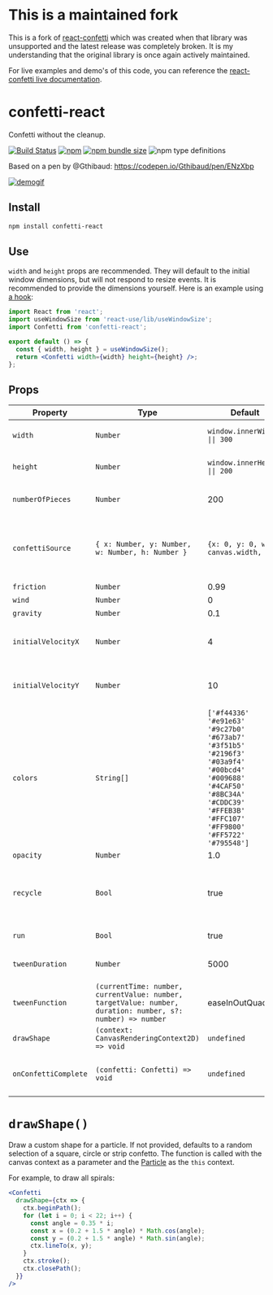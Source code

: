 # This is a maintained fork

This is a fork of [react-confetti](https://github.com/alampros/react-confetti) which was created when that library was unsupported and the latest release was completely broken. It is my understanding that the original library is once again actively maintained.

For live examples and demo's of this code, you can reference the [react-confetti live documentation](https://alampros.github.io/react-confetti/).

# confetti-react

Confetti without the cleanup.

[![Build Status](https://travis-ci.org/rkuykendall/confetti-react.svg?branch=master)](https://travis-ci.org/rkuykendall/confetti-react)
[![npm](https://img.shields.io/npm/v/confetti-react.svg)](https://www.npmjs.com/package/confetti-react)
[![npm bundle size](https://img.shields.io/bundlephobia/min/confetti-react.svg)](https://bundlephobia.com/result?p=confetti-react)
![npm type definitions](https://img.shields.io/npm/types/confetti-react.svg)

Based on a pen by @Gthibaud: https://codepen.io/Gthibaud/pen/ENzXbp

[![demogif][2]][1]

[1]: http://rkuykendall.github.com/confetti-react
[2]: https://user-images.githubusercontent.com/796717/113315634-7d24f800-92db-11eb-9a01-4c83413a5756.png 'demo gif'

## Install

```sh
npm install confetti-react
```

## Use

`width` and `height` props are recommended. They will default to the initial window dimensions, but will not respond to
resize events. It is recommended to provide the dimensions yourself. Here is an example using
[a hook](https://github.com/streamich/react-use/blob/master/docs/useWindowSize.md):

```jsx
import React from 'react';
import useWindowSize from 'react-use/lib/useWindowSize';
import Confetti from 'confetti-react';

export default () => {
  const { width, height } = useWindowSize();
  return <Confetti width={width} height={height} />;
};
```

## Props

| Property             | Type                                                                                                       | Default                                                                                                                                                                                                                                                                            | Description                                                           |
| -------------------- | ---------------------------------------------------------------------------------------------------------- | ---------------------------------------------------------------------------------------------------------------------------------------------------------------------------------------------------------------------------------------------------------------------------------- | --------------------------------------------------------------------- |
| `width`              | `Number`                                                                                                   | `window.innerWidth \|\| 300`                                                                                                                                                                                                                                                       | Width of the `<canvas>` element.                                      |
| `height`             | `Number`                                                                                                   | `window.innerHeight \|\| 200`                                                                                                                                                                                                                                                      | Height of the `<canvas>` element.                                     |
| `numberOfPieces`     | `Number`                                                                                                   | 200                                                                                                                                                                                                                                                                                | Number of confetti pieces at one time.                                |
| `confettiSource`     | `{ x: Number, y: Number, w: Number, h: Number }`                                                           | `{x: 0, y: 0, w: canvas.width, h:0}`                                                                                                                                                                                                                                               | Rectangle where the confetti should spawn. Default is across the top. |
| `friction`           | `Number`                                                                                                   | 0.99                                                                                                                                                                                                                                                                               |                                                                       |
| `wind`               | `Number`                                                                                                   | 0                                                                                                                                                                                                                                                                                  |                                                                       |
| `gravity`            | `Number`                                                                                                   | 0.1                                                                                                                                                                                                                                                                                |                                                                       |
| `initialVelocityX`   | `Number`                                                                                                   | 4                                                                                                                                                                                                                                                                                  | How fast confetti is emitted horizontally                             |
| `initialVelocityY`   | `Number`                                                                                                   | 10                                                                                                                                                                                                                                                                                 | How fast confetti is emitted vertically                               |
| `colors`             | `String[]`                                                                                                 | `['#f44336'`</br>`'#e91e63'`</br>`'#9c27b0'`</br>`'#673ab7'`</br>`'#3f51b5'`</br>`'#2196f3'`</br>`'#03a9f4'`</br>`'#00bcd4'`</br>`'#009688'`</br>`'#4CAF50'`</br>`'#8BC34A'`</br>`'#CDDC39'`</br>`'#FFEB3B'`</br>`'#FFC107'`</br>`'#FF9800'`</br>`'#FF5722'`</br>`'#795548']`</br> | All available Colors for the confetti pieces.                         |
| `opacity`            | `Number`                                                                                                   | 1.0                                                                                                                                                                                                                                                                                |                                                                       |
| `recycle`            | `Bool`                                                                                                     | true                                                                                                                                                                                                                                                                               | Keep spawning confetti after `numberOfPieces` pieces have been shown. |
| `run`                | `Bool`                                                                                                     | true                                                                                                                                                                                                                                                                               | Run the animation loop                                                |
| `tweenDuration`      | `Number`                                                                                                   | 5000                                                                                                                                                                                                                                                                               | How fast the confetti is added                                        |
| `tweenFunction`      | `(currentTime: number, currentValue: number, targetValue: number, duration: number, s?: number) => number` | easeInOutQuad                                                                                                                                                                                                                                                                      | See [tween-functions](https://github.com/chenglou/tween-functions)    |
| `drawShape`          | `(context: CanvasRenderingContext2D) => void`                                                              | `undefined`                                                                                                                                                                                                                                                                        | See below                                                             |
| `onConfettiComplete` | `(confetti: Confetti) => void`                                                                             | `undefined`                                                                                                                                                                                                                                                                        | Called when all confetti has fallen off-canvas.                       |

# `drawShape()`

Draw a custom shape for a particle. If not provided, defaults to a random selection of a square, circle or strip
confetto. The function is called with the canvas context as a parameter and the [Particle](src/Particle.ts) as the
`this` context.

For example, to draw all spirals:

```jsx
<Confetti
  drawShape={ctx => {
    ctx.beginPath();
    for (let i = 0; i < 22; i++) {
      const angle = 0.35 * i;
      const x = (0.2 + 1.5 * angle) * Math.cos(angle);
      const y = (0.2 + 1.5 * angle) * Math.sin(angle);
      ctx.lineTo(x, y);
    }
    ctx.stroke();
    ctx.closePath();
  }}
/>
```
